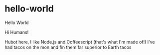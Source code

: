 # hello-world
Hello World

Hi Humans!

Hubot here, I like Node.js and Coffeescript (that's what I'm made of!)
I've had tacos on the mon and fin them far superior to Earth tacos
